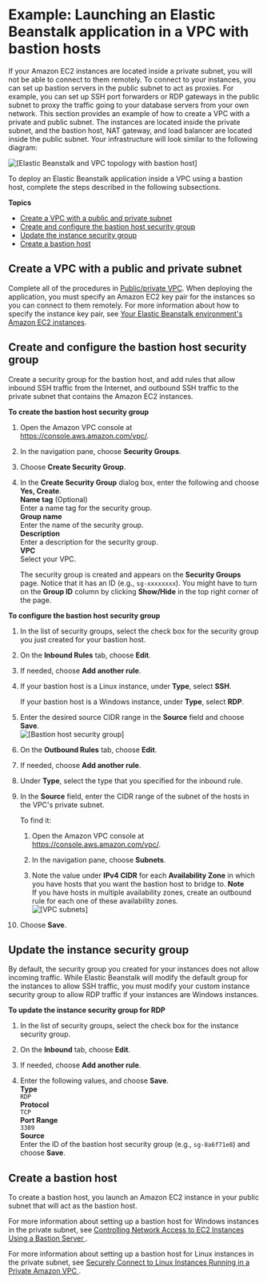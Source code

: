 # Example: Launching an Elastic Beanstalk application in a VPC with bastion hosts<a name="vpc-bastion-host"></a>

If your Amazon EC2 instances are located inside a private subnet, you will not be able to connect to them remotely\. To connect to your instances, you can set up bastion servers in the public subnet to act as proxies\. For example, you can set up SSH port forwarders or RDP gateways in the public subnet to proxy the traffic going to your database servers from your own network\. This section provides an example of how to create a VPC with a private and public subnet\. The instances are located inside the private subnet, and the bastion host, NAT gateway, and load balancer are located inside the public subnet\. Your infrastructure will look similar to the following diagram:

![\[Elastic Beanstalk and VPC topology with bastion host\]](http://docs.aws.amazon.com/elasticbeanstalk/latest/dg/images/aeb-vpc-bastion-topo-ngw.png)

To deploy an Elastic Beanstalk application inside a VPC using a bastion host, complete the steps described in the following subsections\.

**Topics**
+ [Create a VPC with a public and private subnet](#vpc-bastion-host-create)
+ [Create and configure the bastion host security group](#vpc-bastion-create-host-sg)
+ [Update the instance security group](#vpc-bastion-update-instance-sg)
+ [Create a bastion host](#vpc-bastion-host-launch)

## Create a VPC with a public and private subnet<a name="vpc-bastion-host-create"></a>

Complete all of the procedures in [Public/private VPC](vpc.md#services-vpc-privatepublic)\. When deploying the application, you must specify an Amazon EC2 key pair for the instances so you can connect to them remotely\. For more information about how to specify the instance key pair, see [Your Elastic Beanstalk environment's Amazon EC2 instances](using-features.managing.ec2.md)\.

## Create and configure the bastion host security group<a name="vpc-bastion-create-host-sg"></a>

Create a security group for the bastion host, and add rules that allow inbound SSH traffic from the Internet, and outbound SSH traffic to the private subnet that contains the Amazon EC2 instances\.

**To create the bastion host security group**

1. Open the Amazon VPC console at [https://console\.aws\.amazon\.com/vpc/](https://console.aws.amazon.com/vpc/)\.

1. In the navigation pane, choose **Security Groups**\.

1. Choose **Create Security Group**\.

1. In the **Create Security Group** dialog box, enter the following and choose **Yes, Create**\.  
**Name tag** \(Optional\)  
Enter a name tag for the security group\.  
**Group name**  
Enter the name of the security group\.  
**Description**  
Enter a description for the security group\.  
**VPC**  
Select your VPC\.

   The security group is created and appears on the **Security Groups** page\. Notice that it has an ID \(e\.g\., `sg-xxxxxxxx`\)\. You might have to turn on the **Group ID** column by clicking **Show/Hide** in the top right corner of the page\.

**To configure the bastion host security group**

1. In the list of security groups, select the check box for the security group you just created for your bastion host\.

1. On the **Inbound Rules** tab, choose **Edit**\.

1. If needed, choose **Add another rule**\.

1. If your bastion host is a Linux instance, under **Type**, select **SSH**\.

   If your bastion host is a Windows instance, under **Type**, select **RDP**\.

1. Enter the desired source CIDR range in the **Source** field and choose **Save**\.  
![\[Bastion host security group\]](http://docs.aws.amazon.com/elasticbeanstalk/latest/dg/images/vpc-bh-sg-inbound.png)

1. On the **Outbound Rules** tab, choose **Edit**\.

1. If needed, choose **Add another rule**\.

1. Under **Type**, select the type that you specified for the inbound rule\.

1. In the **Source** field, enter the CIDR range of the subnet of the hosts in the VPC's private subnet\.

   To find it:

   1. Open the Amazon VPC console at [https://console\.aws\.amazon\.com/vpc/](https://console.aws.amazon.com/vpc/)\.

   1. In the navigation pane, choose **Subnets**\.

   1. Note the value under **IPv4 CIDR** for each **Availability Zone** in which you have hosts that you want the bastion host to bridge to\.
**Note**  
If you have hosts in multiple availability zones, create an outbound rule for each one of these availability zones\.  
![\[VPC subnets\]](http://docs.aws.amazon.com/elasticbeanstalk/latest/dg/images/vpc-subnets.png)

1. Choose **Save**\.

## Update the instance security group<a name="vpc-bastion-update-instance-sg"></a>

By default, the security group you created for your instances does not allow incoming traffic\. While Elastic Beanstalk will modify the default group for the instances to allow SSH traffic, you must modify your custom instance security group to allow RDP traffic if your instances are Windows instances\.

**To update the instance security group for RDP**

1. In the list of security groups, select the check box for the instance security group\.

1. On the **Inbound** tab, choose **Edit**\.

1. If needed, choose **Add another rule**\.

1. Enter the following values, and choose **Save**\.   
**Type**  
`RDP`  
**Protocol**  
`TCP`  
**Port Range**  
`3389`  
**Source**  
Enter the ID of the bastion host security group \(e\.g\., `sg-8a6f71e8`\) and choose **Save**\.

## Create a bastion host<a name="vpc-bastion-host-launch"></a>

To create a bastion host, you launch an Amazon EC2 instance in your public subnet that will act as the bastion host\.

For more information about setting up a bastion host for Windows instances in the private subnet, see [ Controlling Network Access to EC2 Instances Using a Bastion Server ](http://aws.amazon.com/blogs/security/controlling-network-access-to-ec2-instances-using-a-bastion-server/)\.

For more information about setting up a bastion host for Linux instances in the private subnet, see [ Securely Connect to Linux Instances Running in a Private Amazon VPC ](http://aws.amazon.com/blogs/security/securely-connect-to-linux-instances-running-in-a-private-amazon-vpc/)\.